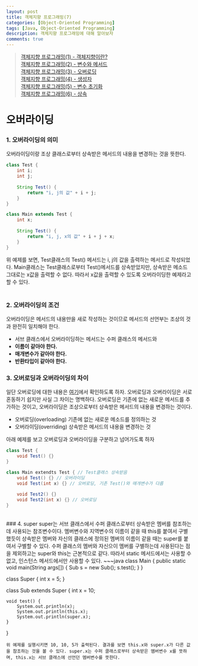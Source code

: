 ```yaml
---
layout: post
title: 객체지향 프로그래밍(7)
categories: [Object-Oriented Programming]
tags: [Java, Object-Oriented Programming]
description: 객체지향 프로그래밍에 대해 알아보자
comments: true
---
```


> [객체지향 프로그래밍(1) - 객체지향이란?](https://keencho.github.io/object-oriented%20programming/2019/03/31/java-%EA%B0%9D%EC%B2%B4%EC%A7%80%ED%96%A51.html)  
> [객체지향 프로그래밍(2) - 변수와 메서드](https://keencho.github.io/object-oriented%20programming/2019/04/02/java-%EA%B0%9D%EC%B2%B4%EC%A7%80%ED%96%A52.html)  
> [객체지향 프로그래밍(3) - 오버로딩](https://keencho.github.io/object-oriented%20programming/2019/04/05/java-%EA%B0%9D%EC%B2%B4%EC%A7%80%ED%96%A53.html)  
> [객체지향 프로그래밍(4) - 생성자](https://keencho.github.io/object-oriented%20programming/2019/04/11/java-%EA%B0%9D%EC%B2%B4%EC%A7%80%ED%96%A54.html)  
> [객체지향 프로그래밍(5) - 변수 초기화](https://keencho.github.io/object-oriented%20programming/2019/04/13/java-%EA%B0%9D%EC%B2%B4%EC%A7%80%ED%96%A55.html)  
> [객체지향 프로그래밍(6) - 상속](https://keencho.github.io/object-oriented%20programming/2019/04/15/java-%EA%B0%9D%EC%B2%B4%EC%A7%80%ED%96%A56.html)  

# **오버라이딩**  
### 1. 오버라이딩의 의미  
오버라이딩이랑 조상 클래스로부터 상속받은 메서드의 내용을 변경하는 것을 뜻한다.  
~~~java
class Test {
	int i;
	int j;
	
	String Test() {
		return "i, j의 값" + i + j;
	}
}

class Main extends Test {
	int x;
	
	String Test() {
		return "i, j, x의 값" + i + j + x;
	}
}
~~~
위 예제를 보면, Test클래스의 Test() 메서드는 i, j의 값을 출력하는 메서드로 작성되었다. Main클래스는 Test클래스로부터 Test()메서드를 상속받았지만, 상속받은 메소드 그대로는 x값을 출력할 수 없다. 따라서 x값을 출력할 수 있도록 오버라이딩한 예제라고 할 수 있다.  
<br>  
### 2. 오버라이딩의 조건  
오버라이딩은 메서드의 내용만을 새로 작성하는 것이므로 메서드의 선언부는 조상의 것과 완전히 일치해야 한다.  
  * 서브 클래스에서 오버라이딩하는 메서드는 수퍼 클래스의 메서드와 
  * **이름이 같아야 한다.**  
  * **매개변수가 같아야 한다.**  
  * **반환타입이 같아야 한다.**
  
### 3. 오버로딩과 오버라이딩의 차이  
일단 오버로딩에 대한 내용은 [여기](https://keencho.github.io/object-oriented%20programming/2019/04/05/java-%EA%B0%9D%EC%B2%B4%EC%A7%80%ED%96%A53.html)에서 확인하도록 하자. 오버로딩과 오버라이딩은 서로 혼동하기 쉽지만 사실 그 차이는 명백하다. 오버로딩은 기존에 없는 새로운 메서드를 추가하는 것이고, 오버라이딩은 조상으로부터 상속받은 메서드의 내용을 변경하는 것이다.  
  * 오버로딩(overloading) 기존에 없는 새로운 메소드를 정의하는 것  
  * 오버라이딩(overriding) 상속받은 메서드의 내용을 변경하는 것
  
아래 예제를 보고 오버로딩과 오버라이딩을 구분하고 넘어가도록 하자  
~~~java
class Test {
	void Test() {}
}

class Main extendts Test { // Test클래스 상속받음
	void Test() {} // 오버라이딩
	void Test(int x) {} // 오버로딩, 기존 Test()와 매개변수가 다름
	
	void Test2() {}
	void Test2(int x) {} // 오버로딩
}
~~~  
<br>
### 4. super  
super는 서브 클래스에서 수퍼 클래스로부터 상속받은 멤버를 참조하는데 사용되는 참조변수이다. 멤버변수와 지역변수의 이름이 같을 때 this를 붙여서 구별했듯이 상속받은 멤버와 자신의 클래스에 정의된 멤버의 이름이 같을 때는 super를 붙여서 구별할 수 있다. 수퍼 클래스의 멤버와 자신으이 멤버를 구별하는데 사용된다는 점을 제외하고는 super와 this는 근본적으로 같다. 따라서 static 메서드에서는 사용할 수 없고, 인스턴스 메서드에서만 사용할 수 있다.  
~~~java
class Main {
	public static void main(String args[]) {
		Sub s = new Sub();
		s.test();
	}
}

class Super {
	int x = 5;
}

class Sub extends Super {
	int x = 10;
	
	void test() {
		System.out.println(x);
		System.out.println(this.x);
		System.out.println(super.x);
	}
}
~~~  
위 예제를 실행시키면 10, 10, 5가 출력된다. 결과를 보면 this.x와 super.x가 다른 값을 참조하는 것을 볼 수 있다. super.x는 수퍼 클래스로부터 상속받은 멤버변수 x를 뜻하며, this.x는 서브 클래스에 선언던 멤버변수를 뜻한다.
  

	
	
